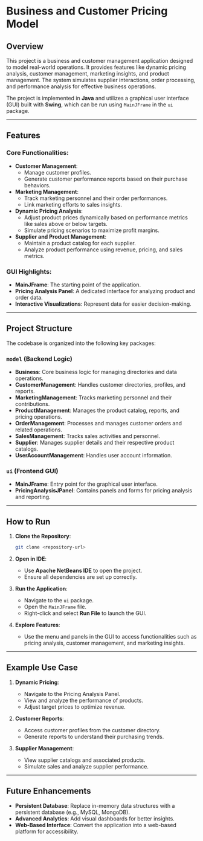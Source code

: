 # Business and Customer Pricing Model

## Overview
This project is a business and customer management application designed to model real-world operations. It provides features like dynamic pricing analysis, customer management, marketing insights, and product management. The system simulates supplier interactions, order processing, and performance analysis for effective business operations.

The project is implemented in **Java** and utilizes a graphical user interface (GUI) built with **Swing**, which can be run using `MainJFrame` in the `ui` package.

---

## Features
### Core Functionalities:
- **Customer Management**: 
  - Manage customer profiles.
  - Generate customer performance reports based on their purchase behaviors.
- **Marketing Management**:
  - Track marketing personnel and their order performances.
  - Link marketing efforts to sales insights.
- **Dynamic Pricing Analysis**:
  - Adjust product prices dynamically based on performance metrics like sales above or below targets.
  - Simulate pricing scenarios to maximize profit margins.
- **Supplier and Product Management**:
  - Maintain a product catalog for each supplier.
  - Analyze product performance using revenue, pricing, and sales metrics.

### GUI Highlights:
- **MainJFrame**: The starting point of the application.
- **Pricing Analysis Panel**: A dedicated interface for analyzing product and order data.
- **Interactive Visualizations**: Represent data for easier decision-making.

---

## Project Structure
The codebase is organized into the following key packages:

### `model` (Backend Logic)
- **Business**: Core business logic for managing directories and data operations.
- **CustomerManagement**: Handles customer directories, profiles, and reports.
- **MarketingManagement**: Tracks marketing personnel and their contributions.
- **ProductManagement**: Manages the product catalog, reports, and pricing operations.
- **OrderManagement**: Processes and manages customer orders and related operations.
- **SalesManagement**: Tracks sales activities and personnel.
- **Supplier**: Manages supplier details and their respective product catalogs.
- **UserAccountManagement**: Handles user account information.

### `ui` (Frontend GUI)
- **MainJFrame**: Entry point for the graphical user interface.
- **PricingAnalysisJPanel**: Contains panels and forms for pricing analysis and reporting.

---

## How to Run
1. **Clone the Repository**:
   ```bash
   git clone <repository-url>
   ```

2. **Open in IDE**:
   - Use **Apache NetBeans IDE** to open the project.
   - Ensure all dependencies are set up correctly.

3. **Run the Application**:
   - Navigate to the `ui` package.
   - Open the `MainJFrame` file.
   - Right-click and select **Run File** to launch the GUI.

4. **Explore Features**:
   - Use the menu and panels in the GUI to access functionalities such as pricing analysis, customer management, and marketing insights.

---

## Example Use Case
1. **Dynamic Pricing**:
   - Navigate to the Pricing Analysis Panel.
   - View and analyze the performance of products.
   - Adjust target prices to optimize revenue.

2. **Customer Reports**:
   - Access customer profiles from the customer directory.
   - Generate reports to understand their purchasing trends.

3. **Supplier Management**:
   - View supplier catalogs and associated products.
   - Simulate sales and analyze supplier performance.

---

## Future Enhancements
- **Persistent Database**: Replace in-memory data structures with a persistent database (e.g., MySQL, MongoDB).
- **Advanced Analytics**: Add visual dashboards for better insights.
- **Web-Based Interface**: Convert the application into a web-based platform for accessibility.
